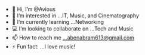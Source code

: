 - 👋 Hi, I’m @Avious
- 🎵 I’m interested in ...IT, Music, and Cinematography
- 🛜 I’m currently learning ...Networking
- 💻 I’m looking to collaborate on ...Tech and Music
- 📫 How to reach me ...abenabram613@gmail.com
- ⚡ Fun fact: ...I love music!

<!---
AviouslyAvi/AviouslyAvi is a ✨ special ✨ repository because its `README.md` (this file) appears on your GitHub profile.
You can click the Preview link to take a look at your changes.
--->
